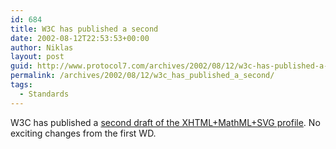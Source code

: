 ```yaml
---
id: 684
title: W3C has published a second
date: 2002-08-12T22:53:53+00:00
author: Niklas
layout: post
guid: http://www.protocol7.com/archives/2002/08/12/w3c-has-published-a-second/
permalink: /archives/2002/08/12/w3c_has_published_a_second/
tags:
  - Standards
---
```

<div class='microid-4c7862502885980233f8afb22b71bb2a405efc67'>
  <p>
    W3C has published a <a href="http://www.w3.org/TR/2002/WD-XHTMLplusMathMLplusSVG-20020809/#changes">second draft of the XHTML+MathML+SVG profile</a>. No exciting changes from the first WD.
  </p>
</div>